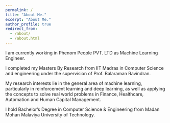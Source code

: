 ```yaml
---
permalink: /
title: "About Me."
excerpt: "About Me."
author_profile: true
redirect_from: 
  - /about/
  - /about.html
---
```

<!--
<p align="right">
  <img src="https://rajanskumarsoni.github.io/files/img_20181030_134153.jpg?raw=true" alt="Photo" style="width: 200px;"/> 
</p>
-->



I am currently working in Phenom People PVT. LTD as Machine Learning Engineer.

I completed my Masters By Research from IIT Madras in Computer Science and engineering under the supervision of Prof. Balaraman Ravindran.

My research interests lie in the general area of machine learning, particularly in reinforcement learning and deep learning, as well as applying the concepts to solve real world problems in Finance, Healthcare, Automation and Human Capital Management.

I hold Bachelor’s Degree in Computer Science & Engineering from Madan Mohan Malaviya University of Technology.
